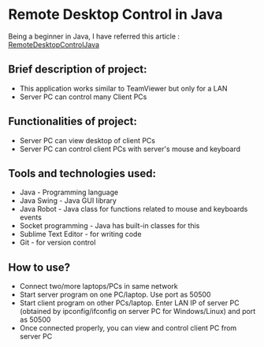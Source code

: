 # Remote Desktop Control in Java


Being a beginner in Java, I have referred this article : [RemoteDesktopControlJava](https://www.codeproject.com/Articles/36065/Java-Remote-Desktop-Administration)


## Brief description of project:

- This application works similar to TeamViewer but only for a LAN
- Server PC can control many Client PCs


## Functionalities of project:

- Server PC can view desktop of client PCs
- Server PC can control client PCs with server's mouse and keyboard


## Tools and technologies used:

- Java - Programming language
- Java Swing - Java GUI library
- Java Robot - Java class for functions related to mouse and keyboards events
- Socket programming - Java has built-in classes for this
- Sublime Text Editor - for writing code
- Git - for version control


## How to use?

- Connect two/more laptops/PCs in same network
- Start server program on one PC/laptop. Use port as 50500
- Start client program on other PCs/laptop. Enter LAN IP of server PC (obtained by ipconfig/ifconfig on server PC for Windows/Linux) and port as 50500
- Once connected properly, you can view and control client PC from server PC
